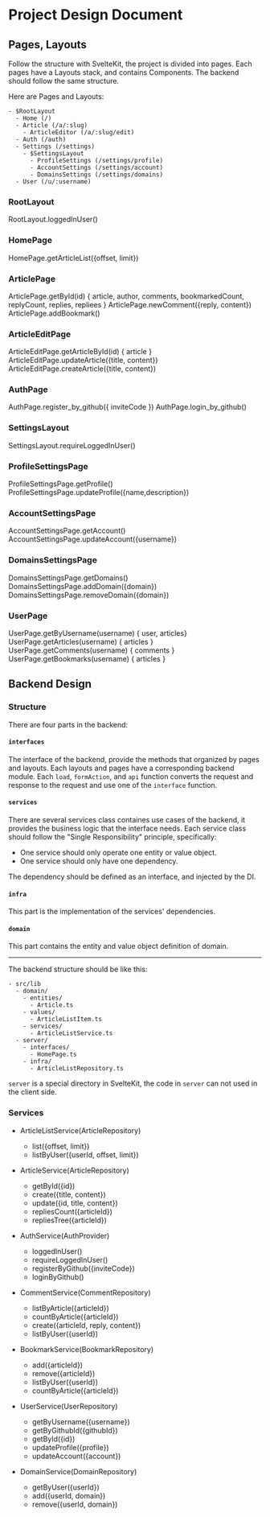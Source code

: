 # Project Design Document

## Pages, Layouts

Follow the structure with SvelteKit, the project is divided into pages. Each
pages have a Layouts stack, and contains Components. The backend should follow
the same structure.

Here are Pages and Layouts:

```plaintext
- $RootLayout
  - Home (/)
  - Article (/a/:slug)
    - ArticleEditor (/a/:slug/edit)
  - Auth (/auth)
  - Settings (/settings)
    - $SettingsLayout
      - ProfileSettings (/settings/profile)
      - AccountSettings (/settings/account)
      - DomainsSettings (/settings/domains)
  - User (/u/:username)
```

### RootLayout

RootLayout.loggedInUser()

### HomePage

HomePage.getArticleList({offset, limit})

### ArticlePage

ArticlePage.getById(id)
{ article, author, comments, bookmarkedCount, replyCount, replies, repliees }
ArticlePage.newComment({reply, content})
ArticlePage.addBookmark()

### ArticleEditPage

ArticleEditPage.getArticleById(id) { article }
ArticleEditPage.updateArticle({title, content})
ArticleEditPage.createArticle({title, content})

### AuthPage

AuthPage.register_by_github({ inviteCode })
AuthPage.login_by_github()

### SettingsLayout

SettingsLayout.requireLoggedInUser()

### ProfileSettingsPage

ProfileSettingsPage.getProfile()
ProfileSettingsPage.updateProfile({name,description})

### AccountSettingsPage

AccountSettingsPage.getAccount()
AccountSettingsPage.updateAccount({username})

### DomainsSettingsPage

DomainsSettingsPage.getDomains()
DomainsSettingsPage.addDomain({domain})
DomainsSettingsPage.removeDomain({domain})

### UserPage

UserPage.getByUsername(username) { user, articles}
UserPage.getArticles(username) { articles }
UserPage.getComments(username) { comments }
UserPage.getBookmarks(username) { articles }

## Backend Design

### Structure

There are four parts in the backend:

#### `interfaces`

The interface of the backend, provide the methods that organized by pages and
layouts. Each layouts and pages have a corresponding backend module. Each
`load`, `formAction`, and `api` function converts the request and response to
the request and use one of the `interface` function.

#### `services`

There are several services class containes use cases of the backend, it provides
the business logic that the interface needs. Each service class should follow
the "Single Responsibility" principle, specifically:

- One service should only operate one entity or value object.
- One service should only have one dependency.

The dependency should be defined as an interface, and injected by the DI.

#### `infra`

This part is the implementation of the services' dependencies.

#### `domain`

This part contains the entity and value object definition of domain.

---

The backend structure should be like this:

```plaintext
- src/lib
  - domain/
    - entities/
      - Article.ts
    - values/
      - ArticleListItem.ts
    - services/
      - ArticleListService.ts
  - server/
    - interfaces/
      - HomePage.ts
    - infra/
      - ArticleListRepository.ts
```

`server` is a special directory in SvelteKit, the code in `server` can not used
in the client side.

### Services

- ArticleListService(ArticleRepository)

  - list({offset, limit})
  - listByUser({userId, offset, limit})

- ArticleService(ArticleRepository)

  - getById({id})
  - create({title, content})
  - update({id, title, content})
  - repliesCount({articleId})
  - repliesTree({articleId})

- AuthService(AuthProvider)

  - loggedInUser()
  - requireLoggedInUser()
  - registerByGithub({inviteCode})
  - loginByGithub()

- CommentService(CommentRepository)

  - listByArticle({articleId})
  - countByArticle({articleId})
  - create({articleId, reply, content})
  - listByUser({userId})

- BookmarkService(BookmarkRepository)

  - add({articleId})
  - remove({articleId})
  - listByUser({userId})
  - countByArticle({articleId})

- UserService(UserRepository)

  - getByUsername({username})
  - getByGithubId({githubId})
  - getById({id})
  - updateProfile({profile})
  - updateAccount({account})

- DomainService(DomainRepository)
  - getByUser({userId})
  - add({userId, domain})
  - remove({userId, domain})
